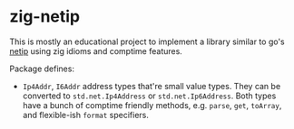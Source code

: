# zig-netip

This is mostly an educational project to implement a library similar to go's [netip](https://pkg.go.dev/net/netip) 
using zig idioms and comptime features. 

Package defines:

* `Ip4Addr`, `I6Addr` address types that're small value types.
They can be converted to `std.net.Ip4Address` or 
`std.net.Ip6Address`. Both types have a bunch of comptime 
friendly methods, e.g. `parse`, `get`, `toArray`, and 
flexible-ish `format` specifiers.
